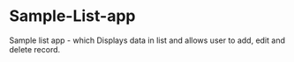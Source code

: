 # Sample-List-app
Sample list app - which Displays data in list and allows user to add, edit and delete record.

